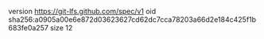 version https://git-lfs.github.com/spec/v1
oid sha256:a0905a00e6e872d03623627cd62dc7cca78203a66d2e184c425f1b683fe0a257
size 12
